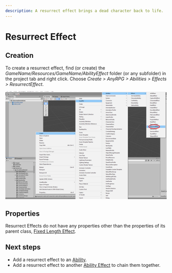 ```yaml
---
description: A resurrect effect brings a dead character back to life.
---
```


# Resurrect Effect

## Creation

To create a resurrect effect, find (or create) the _GameName/Resources/GameName/AbilityEffect_ folder (or any subfolder) in the project tab and right click.  Choose _Create > AnyRPG > Abilities > Effects > ResurrectEffect_.

![](<../../.gitbook/assets/image (1) (2) (1).png>)

## Properties

Resurrect Effects do not have any properties other than the properties of its parent class, [Fixed Length Effect](./#fixed-length-effect-properties).

## Next steps

* Add a resurrect effect to an [Ability](../abilities/).
* Add a resurrect effect to another [Ability Effect](./) to chain them together.
